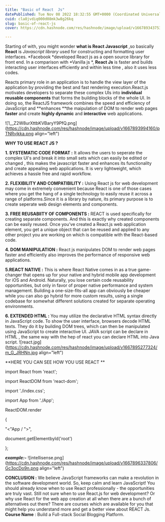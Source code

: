 ```yaml
---
title: "Basic of React  Js"
datePublished: Tue Nov 08 2022 18:32:55 GMT+0000 (Coordinated Universal Time)
cuid: cla8jvdiq000d08mk3w8g26kq
slug: basic-of-react-js
cover: https://cdn.hashnode.com/res/hashnode/image/upload/v1667893437532/4vvwdr1wW.jpeg

---
```


Starting of with, you might wonder **what is React Javascript** ,so basically **React** is *Javascript library* used for constructing and formatting user interfaces. *Facebook *developed React js as a open source library for front end.
In a comparison with *Vanilla js *, **React Js** is faster and builds interacting user interfaces efficiently and within less time , also it uses less codes.

Reacts primary role in an application is to handle the view layer of the application by providing the best and fast rendering execution.React.js motivates developers to separate these complex UIs into **individual reusable components** that forms the building blocks of the whole UI. In doing so, the ReactJS framework combines the speed and efficiency of JavaScript and **enhances **the maipulation of DOM to render web pages **faster** and create **highly dynamic** and **interactive** web applications.

![1__Z2W8urXttbKVBaryY9PfQ.png](https://cdn.hashnode.com/res/hashnode/image/upload/v1667893994160/pTNRvjkka.png align="left")

**WHY TO USE REACT JS ?**

**1. SYSTEMATIC CODE FORMAT :**
It allows the users to seperate the complex UI's and break it into small sets which can easily be edited or changed , this makes the javascript faster and enhances its functionality and create appealing web applications. It is very lightweight, which achieves a hassle free and rapid workflow.

**2. FLEXIBILITY AND COMPATIBILITY :**
Using React js for web development may come in extremely convenient because React is one of those cases where you get the hang of a single technology to easily reuse it across a range of platforms.Since it is a library by nature, its primary purpose is to create seperate web design elements and components.

**3. FREE REUSABIITY OF COMPONENTS :**
REACT is used specifically for creating separate components. And this is exactly why created components can be easily reused. Once you’ve created a React.js web application element, you get a unique object that can be reused and applied to any other project you are working on which is compatible with the React-based code.

**4. DOM MANIPULATION :**
React js manipulates DOM to render web pages faster and efficiently also improves the performance of responsive web applications.

**5.REACT NATIVE :**
This is where React Native comes in as a true game-changer that opens up for your native and hybrid mobile app development for iOS and Android. Naturally, you lose certain code reusability opportunities, but only in favor of proper native performance and system management.
Building a one-size-fits-all app can obviously be cheaper while you can also go hybrid for more custom results, using a single codebase for somewhat different solutions created for separate operating environments.

**6. EXTENDED HTML :**
You may utilize the declarative HTML syntax directly in JavaScript code. To show the user interface, browsers decode HTML texts. They do it by building DOM trees, which can then be manipulated using JavaScript to create interactive UI.
JAVA script can be declare in HTML , the same way with the hep of react you can declare HTML into Java script.
![react.jpg](https://cdn.hashnode.com/res/hashnode/image/upload/v1667895277324/m_G_JRHNn.jpg align="left")

**HERE YOU CAN SEE HOW YOU USE REACT **

import React from 'react';

import ReactDOM from 'react-dom';

import './index.css';

import App from './App';

ReactDOM.render

{
 
"<"App / ">",

document.getElementbyId('root')

};


***example:-***
![intellisense.png](https://cdn.hashnode.com/res/hashnode/image/upload/v1667896337806/Gc3ocDo9n.png align="left")

**CONCLUSION :**
We believe JavaScript frameworks can make a revolution in the software development world. So, keep calm and learn JavaScript! You should already know when to use React professionally - the opportunities are truly vast.
Still not sure when to use React.js for web development? Or why use React for the web app creation at all when there are a bunch of alternatives out there? 
There are courses which are available for you that might help you understand more and get a better view about REACT Js. 
**Course Name** : Build a Full-stack Social Blogging Platform.


